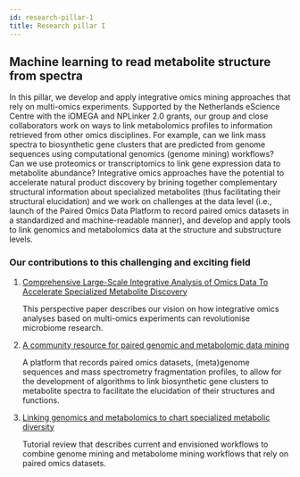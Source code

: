 ```yaml
---
id: research-pillar-1
title: Research pillar I
---
```


## Machine learning to read metabolite structure from spectra

In this pillar, we develop and apply integrative omics mining approaches that rely on multi-omics experiments. Supported by the Netherlands eScience Centre with the iOMEGA and NPLinker 2.0 grants, our group and close collaborators work on ways to link metabolomics profiles to information retrieved from other omics disciplines. For example, can we link mass spectra to biosynthetic gene clusters that are predicted from genome sequences using computational genomics (genome mining) workflows? Can we use proteomics or transcriptomics to link gene expression data to metabolite abundance? Integrative omics approaches have the potential to accelerate natural product discovery by brining together complementary structural information about specialized metabolites (thus facilitating their structural elucidation) and we work on challenges at the data level (i.e., launch of the Paired Omics Data Platform to record paired omics datasets in a standardized and machine-readable manner), and develop and apply tools to link genomics and metabolomics data at the structure and substructure levels.

### Our contributions to this challenging and exciting field
1. [Comprehensive Large-Scale Integrative Analysis of Omics Data To Accelerate Specialized Metabolite Discovery](https://journals.asm.org/doi/10.1128/mSystems.00726-21)
    
    This perspective paper describes our vision on how integrative omics analyses based on multi-omics experiments can revolutionise microbiome research.

2. [A community resource for paired genomic and metabolomic data mining](https://www.nature.com/articles/s41589-020-00724-z)

    A platform that records paired omics datasets, (meta)genome sequences and mass spectrometry fragmentation profiles, to allow for the development of algorithms to link biosynthetic gene clusters to metabolite spectra to facilitate the elucidation of their structures and functions.

3. [Linking genomics and metabolomics to chart specialized metabolic diversity](https://pubs.rsc.org/en/content/articlelanding/2020/CS/D0CS00162G#!divAbstract)

    Tutorial review that describes current and envisioned workflows to combine genome mining and metabolome mining workflows that rely on paired omics datasets.
